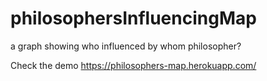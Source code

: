 # philosophersInfluencingMap
a graph showing who influenced by whom philosopher?

Check the demo https://philosophers-map.herokuapp.com/
